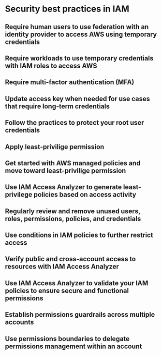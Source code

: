 # Security best practices in IAM

## Require human users to use federation with an identity provider to access AWS using temporary credentials

## Require workloads to use temporary credentials with IAM roles to access AWS

## Require multi-factor authentication (MFA)

## Update access key when needed for use cases that require long-term credentials

## Follow the practices to protect your root user credentials

## Apply least-privilige permission

## Get started with AWS managed policies and move toward least-privilige permission

## Use IAM Access Analyzer to generate least-privilege policies based on access activity

## Regularly review and remove unused users, roles, permissions, policies, and credentials

## Use conditions in IAM policies to further restrict access

## Verify public and cross-account access to resources with IAM Access Analyzer

## Use IAM Access Analyzer to validate your IAM policies to ensure secure and functional permissions

## Establish permissions guardrails across multiple accounts

## Use permissions boundaries to delegate permissions management within an account

